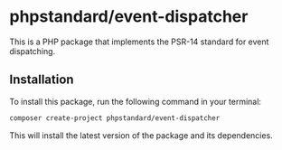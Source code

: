 # phpstandard/event-dispatcher

This is a PHP package that implements the PSR-14 standard for event dispatching.

## Installation

To install this package, run the following command in your terminal:

```bash
composer create-project phpstandard/event-dispatcher
```

This will install the latest version of the package and its dependencies.
